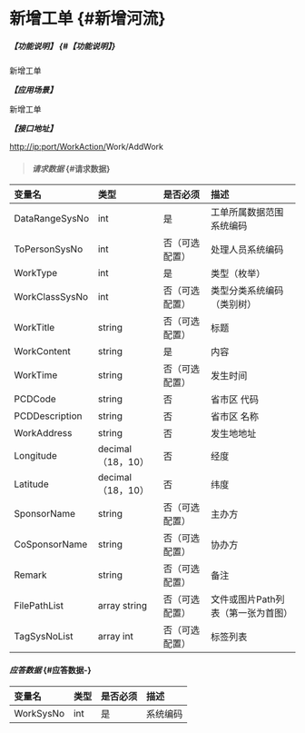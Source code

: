 # 新增工单 {#新增河流}

##### _【功能说明】_ {#【功能说明】}

新增工单

_**【应用场景】**_

新增工单

_**【接口地址】**_

[http://ip:port/WorkAction/](http://ip:port/HMAction/River/AddRiver)Work/AddWork

> #### _请求数据_ {#请求数据}

| 变量名 | 类型 | 是否必须 | 描述 |
| :--- | :--- | :--- | :--- |
| DataRangeSysNo | int | 是 | 工单所属数据范围系统编码 |
| ToPersonSysNo | int | 否（可选配置） | 处理人员系统编码 |
| WorkType | int | 是 | 类型（枚举） |
| WorkClassSysNo | int | 否（可选配置） | 类型分类系统编码（类别树） |
| WorkTitle | string | 否（可选配置） | 标题 |
| WorkContent | string | 是 | 内容 |
| WorkTime | string | 否（可选配置） | 发生时间 |
| PCDCode | string | 否 | 省市区 代码 |
| PCDDescription | string | 否 | 省市区 名称 |
| WorkAddress | string | 否 | 发生地地址 |
| Longitude | decimal（18，10） | 否 | 经度 |
| Latitude | decimal（18，10） | 否 | 纬度 |
| SponsorName | string | 否（可选配置） | 主办方 |
| CoSponsorName | string | 否（可选配置） | 协办方 |
| Remark | string | 否（可选配置） | 备注 |
| FilePathList | array string | 否（可选配置） | 文件或图片Path列表（第一张为首图） |
| TagSysNoList | array int | 否（可选配置） | 标签列表 |

#### _应答数据_ {#应答数据-}

| 变量名 | 类型 | 是否必须 | 描述 |
| :--- | :--- | :--- | :--- |
| WorkSysNo | int | 是 | 系统编码 |



